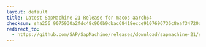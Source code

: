 ```yaml
---
layout: default
title: Latest SapMachine 21 Release for macos-aarch64
checksum: sha256 9075930a2fdc48c960b9dbac68418ecce9107696736c8eaf34720db3fa69ab4c
redirect_to:
  - https://github.com/SAP/SapMachine/releases/download/sapmachine-21/sapmachine-jdk-21_macos-aarch64_bin.tar.gz
---
```

